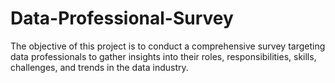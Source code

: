 # Data-Professional-Survey
The objective of this project is to conduct a comprehensive survey targeting data professionals to gather insights into their roles, responsibilities, skills, challenges, and trends in the data industry.
